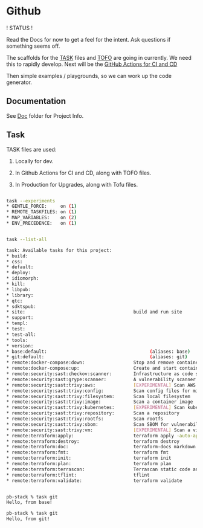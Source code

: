 # Github

! STATUS !

Read the Docs for now to get a feel for the intent. Ask questions if something seems off.

The scaffolds for the [TASK](../mod/task/README.md) files and [TOFO](../mod/tofo/README.md) are going in currently. We need this to rapidly develop. Next will be the [GitHub Actions for CI and CD](../.github/workflows/README.md)

Then simple examples / playgrounds, so we can work up the code generator.

## Documentation

See [Doc](../doc/README.md) folder for Project Info.


## Task

TASK files are used:

1. Locally for dev.

2. In Github Actions for CI and CD, along with TOFO files.

3. In Production for Upgrades, along with Tofu files.


```sh

task --experiments
* GENTLE_FORCE:     on (1)
* REMOTE_TASKFILES: on (1)
* MAP_VARIABLES:    on (2)
* ENV_PRECEDENCE:   on (1)


task --list-all

task: Available tasks for this project:
* build:                                       
* css:                                         
* default:                                     
* deploy:                                      
* idiomorph:                                   
* kill:                                        
* libpub:                                      
* library:                                     
* qtc:                                         
* sdktspub:                                    
* site:                                        build and run site
* support:                                     
* templ:                                       
* test:                                        
* test-all:                                    
* tools:                                       
* version:                                     
* base:default:                                      (aliases: base)
* git:default:                                       (aliases: git)
* remote:docker-compose:down:                  Stop and remove containers, networks
* remote:docker-compose:up:                    Create and start containers
* remote:security:sast:checkov:scanner:        Infrastructure as code static analysis
* remote:security:sast:grype:scanner:          A vulnerability scanner for container images, filesystems, and SBOMs
* remote:security:sast:trivy:aws:              [EXPERIMENTAL] Scan AWS account
* remote:security:sast:trivy:config:           Scan config files for misconfigurations
* remote:security:sast:trivy:filesystem:       Scan local filesystem
* remote:security:sast:trivy:image:            Scan a container image
* remote:security:sast:trivy:kubernetes:       [EXPERIMENTAL] Scan kubernetes cluster
* remote:security:sast:trivy:repository:       Scan a repository
* remote:security:sast:trivy:rootfs:           Scan rootfs
* remote:security:sast:trivy:sbom:             Scan SBOM for vulnerabilities and licenses
* remote:security:sast:trivy:vm:               [EXPERIMENTAL] Scan a virtual machine image
* remote:terraform:apply:                      terraform apply -auto-approve
* remote:terraform:destroy:                    terraform destroy
* remote:terraform:doc:                        terraform-docs markdown table
* remote:terraform:fmt:                        terraform fmt
* remote:terraform:init:                       terraform init
* remote:terraform:plan:                       terraform plan
* remote:terraform:terrascan:                  Terrascan static code analyzer
* remote:terraform:tflint:                     tflint
* remote:terraform:validate:                   terraform validate


pb-stack % task git
Hello, from base!

pb-stack % task git
Hello, from git!


```
